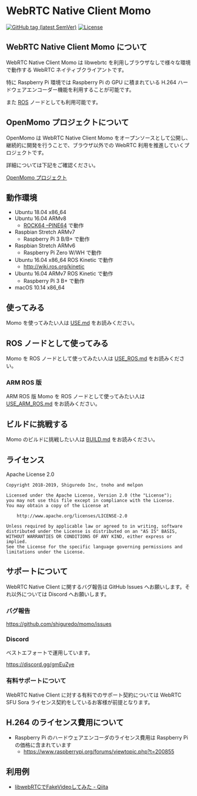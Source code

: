 # WebRTC Native Client Momo

[![GitHub tag (latest SemVer)](https://img.shields.io/github/tag/shiguredo/momo.svg)](https://github.com/shiguredo/momo)
[![License](https://img.shields.io/badge/License-Apache%202.0-blue.svg)](https://opensource.org/licenses/Apache-2.0)

## WebRTC Native Client Momo について

WebRTC Native Client Momo は libwebrtc を利用しブラウザなしで様々な環境で動作する WebRTC ネイティブクライアントです。

特に Raspberry Pi 環境では Raspberry Pi の GPU に積まれている H.264 ハードウェアエンコーダー機能を利用することが可能です。

また [ROS](http://www.ros.org/) ノードとしても利用可能です。

## OpenMomo プロジェクトについて

OpenMomo は WebRTC Native Client Momo をオープンソースとして公開し、継続的に開発を行うことで、ブラウザ以外での WebRTC 利用を推進していくプロジェクトです。

詳細については下記をご確認ください。

[OpenMomo プロジェクト](https://gist.github.com/voluntas/51c67d0d8ce7af9f24655cee4d7dd253)

## 動作環境

- Ubuntu 18.04 x86_64
- Ubuntu 16.04 ARMv8
    - [ROCK64 –PINE64](https://www.pine64.org/?page_id=7147) で動作
- Raspbian Stretch ARMv7
    - Raspberry Pi 3 B/B+ で動作
- Raspbian Stretch ARMv6
    - Raspberry Pi Zero W/WH で動作
- Ubuntu 16.04 x86_64 ROS Kinetic で動作
    - http://wiki.ros.org/kinetic
- Ubuntu 16.04 ARMv7 ROS Kinetic で動作
    - Raspberry Pi 3 B+ で動作
- macOS 10.14 x86_64

## 使ってみる

Momo を使ってみたい人は [USE.md](doc/USE.md) をお読みください。

## ROS ノードとして使ってみる

Momo を ROS ノードとして使ってみたい人は [USE_ROS.md](doc/USE_ROS.md) をお読みください。

### ARM ROS 版

ARM ROS 版 Momo を ROS ノードとして使ってみたい人は [USE_ARM_ROS.md](doc/USE_ARM_ROS.md) をお読みください。

## ビルドに挑戦する

Momo のビルドに挑戦したい人は [BUILD.md](doc/BUILD.md) をお読みください。

## ライセンス

Apache License 2.0

```
Copyright 2018-2019, Shiguredo Inc, tnoho and melpon

Licensed under the Apache License, Version 2.0 (the "License");
you may not use this file except in compliance with the License.
You may obtain a copy of the License at

    http://www.apache.org/licenses/LICENSE-2.0

Unless required by applicable law or agreed to in writing, software
distributed under the License is distributed on an "AS IS" BASIS,
WITHOUT WARRANTIES OR CONDITIONS OF ANY KIND, either express or implied.
See the License for the specific language governing permissions and
limitations under the License.
```

## サポートについて

WebRTC Native Client に関するバグ報告は GitHub Issues へお願いします。それ以外については Discord へお願いします。

### バグ報告

https://github.com/shiguredo/momo/issues

### Discord

ベストエフォートで運用しています。

https://discord.gg/gmEuZye

### 有料サポートについて

WebRTC Native Client に対する有料でのサポート契約については WebRTC SFU Sora ライセンス契約をしているお客様が前提となります。

## H.264 のライセンス費用について

- Raspberry Pi のハードウェアエンコーダのライセンス費用は Raspberry Pi の価格に含まれています
    - https://www.raspberrypi.org/forums/viewtopic.php?t=200855

## 利用例

- [libwebRTCでFakeVideoしてみた \- Qiita](https://qiita.com/aikw/items/efb3726eb808a913d9da)
